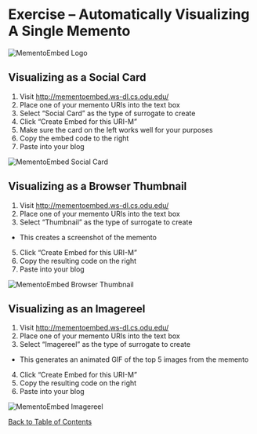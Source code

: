 # Exercise – Automatically Visualizing A Single Memento

![MementoEmbed Logo](https://oduwsdl.github.io/dsa/img/software-logos/mementoembed-logo.png)

## Visualizing as a Social Card

1. Visit http://mementoembed.ws-dl.cs.odu.edu/
2. Place one of your memento URIs into the text box
3. Select “Social Card” as the type of surrogate to create
4. Click “Create Embed for this URI-M”
5. Make sure the card on the left works well for your purposes
6. Copy the embed code to the right
7. Paste into your blog

![MementoEmbed Social Card](https://mementoembed.readthedocs.io/en/latest/_images/socialcard-example.png)

## Visualizing as a Browser Thumbnail

1. Visit http://mementoembed.ws-dl.cs.odu.edu/
2. Place one of your memento URIs into the text box
3. Select “Thumbnail” as the type of surrogate to create
  * This creates a screenshot of the memento
5. Click “Create Embed for this URI-M”
6. Copy the resulting code on the right
7. Paste into your blog

![MementoEmbed Browser Thumbnail](https://mementoembed.readthedocs.io/en/latest/_images/thumbnail-example.png)

## Visualizing as an Imagereel

1. Visit http://mementoembed.ws-dl.cs.odu.edu/
2. Place one of your memento URIs into the text box
3. Select “Imagereel” as the type of surrogate to create
  * This generates an animated GIF of the top 5 images from the memento
4. Click “Create Embed for this URI-M”
5. Copy the resulting code on the right
6. Paste into your blog

![MementoEmbed Imagereel](https://mementoembed.readthedocs.io/en/latest/_images/imagereel-example.gif)

[Back to Table of Contents](README.md)
